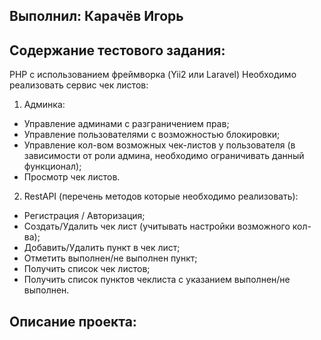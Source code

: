 ## Выполнил: Карачёв Игорь

## Содержание тестового задания:

PHP с использованием фреймворка (Yii2 или Laravel)
Необходимо реализовать сервис чек листов:
1. Админка:
- Управление админами с разграничением прав;
- Управление пользователями с возможностью блокировки;
- Управление кол-вом возможных чек-листов у пользователя (в зависимости от
роли админа, необходимо ограничивать данный функционал);
- Просмотр чек листов.
2. RestAPI (перечень методов которые необходимо реализовать):
- Регистрация / Авторизация;
- Создать/Удалить чек лист (учитывать настройки возможного кол-ва);
- Добавить/Удалить пункт в чек лист;
- Отметить выполнен/не выполнен пункт;
- Получить список чек листов;
- Получить список пунктов чеклиста с указанием выполнен/не выполнен.

## Описание проекта:
